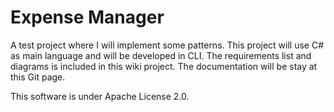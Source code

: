 Expense Manager
==============

A test project where I will implement some patterns. This project will use C# as main language and will be developed in CLI. The requirements list and diagrams is included in this wiki project. The documentation will be stay at this Git page.

This software is under Apache License 2.0.